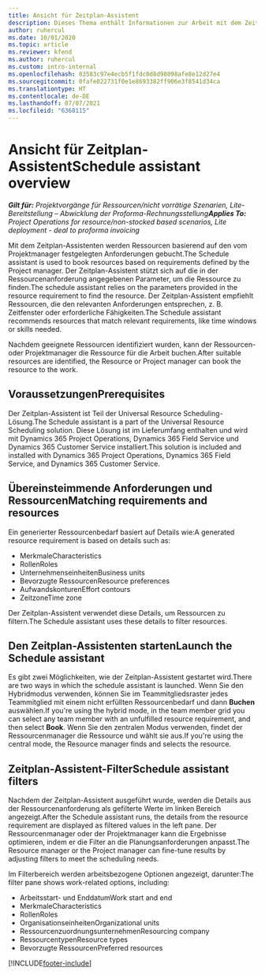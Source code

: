 ```yaml
---
title: Ansicht für Zeitplan-Assistent
description: Dieses Thema enthält Informationen zur Arbeit mit dem Zeitplan-Assistenten zum Buchen von Ressourcen.
author: ruhercul
ms.date: 10/01/2020
ms.topic: article
ms.reviewer: kfend
ms.author: ruhercul
ms.custom: intro-internal
ms.openlocfilehash: 83583c97e4ecb5f1fdc0d8d98098afe8e12d27e4
ms.sourcegitcommit: 0fafe022731f0e1e8693382ff906e3f8541d34ca
ms.translationtype: HT
ms.contentlocale: de-DE
ms.lasthandoff: 07/07/2021
ms.locfileid: "6368115"
---
```

# <a name="schedule-assistant-overview"></a><span data-ttu-id="9a973-103">Ansicht für Zeitplan-Assistent</span><span class="sxs-lookup"><span data-stu-id="9a973-103">Schedule assistant overview</span></span>

<span data-ttu-id="9a973-104">_**Gilt für:** Projektvorgänge für Ressourcen/nicht vorrätige Szenarien, Lite-Bereitstellung – Abwicklung der Proforma-Rechnungsstellung_</span><span class="sxs-lookup"><span data-stu-id="9a973-104">_**Applies To:** Project Operations for resource/non-stocked based scenarios, Lite deployment - deal to proforma invoicing_</span></span>

<span data-ttu-id="9a973-105">Mit dem Zeitplan-Assistenten werden Ressourcen basierend auf den vom Projektmanager festgelegten Anforderungen gebucht.</span><span class="sxs-lookup"><span data-stu-id="9a973-105">The Schedule assistant is used to book resources based on requirements defined by the Project manager.</span></span> <span data-ttu-id="9a973-106">Der Zeitplan-Assistent stützt sich auf die in der Ressourcenanforderung angegebenen Parameter, um die Ressource zu finden.</span><span class="sxs-lookup"><span data-stu-id="9a973-106">The schedule assistant relies on the parameters provided in the resource requirement to find the resource.</span></span> <span data-ttu-id="9a973-107">Der Zeitplan-Assistent empfiehlt Ressourcen, die den relevanten Anforderungen entsprechen, z. B. Zeitfenster oder erforderliche Fähigkeiten.</span><span class="sxs-lookup"><span data-stu-id="9a973-107">The Schedule assistant recommends resources that match relevant requirements, like time windows or skills needed.</span></span>

<span data-ttu-id="9a973-108">Nachdem geeignete Ressourcen identifiziert wurden, kann der Ressourcen- oder Projektmanager die Ressource für die Arbeit buchen.</span><span class="sxs-lookup"><span data-stu-id="9a973-108">After suitable resources are identified, the Resource or Project manager can book the resource to the work.</span></span>

## <a name="prerequisites"></a><span data-ttu-id="9a973-109">Voraussetzungen</span><span class="sxs-lookup"><span data-stu-id="9a973-109">Prerequisites</span></span>

<span data-ttu-id="9a973-110">Der Zeitplan-Assistent ist Teil der Universal Resource Scheduling-Lösung.</span><span class="sxs-lookup"><span data-stu-id="9a973-110">The Schedule assistant is a part of the Universal Resource Scheduling solution.</span></span> <span data-ttu-id="9a973-111">Diese Lösung ist im Lieferumfang enthalten und wird mit Dynamics 365 Project Operations, Dynamics 365 Field Service und Dynamics 365 Customer Service installiert.</span><span class="sxs-lookup"><span data-stu-id="9a973-111">This solution is included and installed with Dynamics 365 Project Operations, Dynamics 365 Field Service, and Dynamics 365 Customer Service.</span></span>

## <a name="matching-requirements-and-resources"></a><span data-ttu-id="9a973-112">Übereinsteimmende Anforderungen und Ressourcen</span><span class="sxs-lookup"><span data-stu-id="9a973-112">Matching requirements and resources</span></span>

<span data-ttu-id="9a973-113">Ein generierter Ressourcenbedarf basiert auf Details wie:</span><span class="sxs-lookup"><span data-stu-id="9a973-113">A generated resource requirement is based on details such as:</span></span>

-   <span data-ttu-id="9a973-114">Merkmale</span><span class="sxs-lookup"><span data-stu-id="9a973-114">Characteristics</span></span>
-   <span data-ttu-id="9a973-115">Rollen</span><span class="sxs-lookup"><span data-stu-id="9a973-115">Roles</span></span>
-   <span data-ttu-id="9a973-116">Unternehmenseinheiten</span><span class="sxs-lookup"><span data-stu-id="9a973-116">Business units</span></span>
-   <span data-ttu-id="9a973-117">Bevorzugte Ressourcen</span><span class="sxs-lookup"><span data-stu-id="9a973-117">Resource preferences</span></span>
-   <span data-ttu-id="9a973-118">Aufwandskonturen</span><span class="sxs-lookup"><span data-stu-id="9a973-118">Effort contours</span></span>
-   <span data-ttu-id="9a973-119">Zeitzone</span><span class="sxs-lookup"><span data-stu-id="9a973-119">Time zone</span></span>

<span data-ttu-id="9a973-120">Der Zeitplan-Assistent verwendet diese Details, um Ressourcen zu filtern.</span><span class="sxs-lookup"><span data-stu-id="9a973-120">The Schedule assistant uses these details to filter resources.</span></span>

## <a name="launch-the-schedule-assistant"></a><span data-ttu-id="9a973-121">Den Zeitplan-Assistenten starten</span><span class="sxs-lookup"><span data-stu-id="9a973-121">Launch the Schedule assistant</span></span>

<span data-ttu-id="9a973-122">Es gibt zwei Möglichkeiten, wie der Zeitplan-Assistent gestartet wird.</span><span class="sxs-lookup"><span data-stu-id="9a973-122">There are two ways in which the schedule assistant is launched.</span></span> <span data-ttu-id="9a973-123">Wenn Sie den Hybridmodus verwenden, können Sie im Teammitgliedsraster jedes Teammitglied mit einem nicht erfüllten Ressourcenbedarf und dann **Buchen** auswählen.</span><span class="sxs-lookup"><span data-stu-id="9a973-123">If you're using the hybrid mode, in the team member grid you can select any team member with an unfulfilled resource requirement, and then select **Book**.</span></span> <span data-ttu-id="9a973-124">Wenn Sie den zentralen Modus verwenden, findet der Ressourcenmanager die Ressource und wählt sie aus.</span><span class="sxs-lookup"><span data-stu-id="9a973-124">If you're using the central mode, the Resource manager finds and selects the resource.</span></span>

## <a name="schedule-assistant-filters"></a><span data-ttu-id="9a973-125">Zeitplan-Assistent-Filter</span><span class="sxs-lookup"><span data-stu-id="9a973-125">Schedule assistant filters</span></span>

<span data-ttu-id="9a973-126">Nachdem der Zeitplan-Assistent ausgeführt wurde, werden die Details aus der Ressourcenanforderung als gefilterte Werte im linken Bereich angezeigt.</span><span class="sxs-lookup"><span data-stu-id="9a973-126">After the Schedule assistant runs, the details from the resource requirement are displayed as filtered values in the left pane.</span></span> <span data-ttu-id="9a973-127">Der Ressourcenmanager oder der Projektmanager kann die Ergebnisse optimieren, indem er die Filter an die Planungsanforderungen anpasst.</span><span class="sxs-lookup"><span data-stu-id="9a973-127">The Resource manager or the Project manager can fine-tune results by adjusting filters to meet the scheduling needs.</span></span>

<span data-ttu-id="9a973-128">Im Filterbereich werden arbeitsbezogene Optionen angezeigt, darunter:</span><span class="sxs-lookup"><span data-stu-id="9a973-128">The filter pane shows work-related options, including:</span></span>

-   <span data-ttu-id="9a973-129">Arbeitsstart- und Enddatum</span><span class="sxs-lookup"><span data-stu-id="9a973-129">Work start and end</span></span>
-   <span data-ttu-id="9a973-130">Merkmale</span><span class="sxs-lookup"><span data-stu-id="9a973-130">Characteristics</span></span>
-   <span data-ttu-id="9a973-131">Rollen</span><span class="sxs-lookup"><span data-stu-id="9a973-131">Roles</span></span>
-   <span data-ttu-id="9a973-132">Organisationseinheiten</span><span class="sxs-lookup"><span data-stu-id="9a973-132">Organizational units</span></span>
-   <span data-ttu-id="9a973-133">Ressourcenzuordnungsunternehmen</span><span class="sxs-lookup"><span data-stu-id="9a973-133">Resourcing company</span></span>
-   <span data-ttu-id="9a973-134">Ressourcentypen</span><span class="sxs-lookup"><span data-stu-id="9a973-134">Resource types</span></span>
-   <span data-ttu-id="9a973-135">Bevorzugte Ressourcen</span><span class="sxs-lookup"><span data-stu-id="9a973-135">Preferred resources</span></span>


[!INCLUDE[footer-include](../includes/footer-banner.md)]